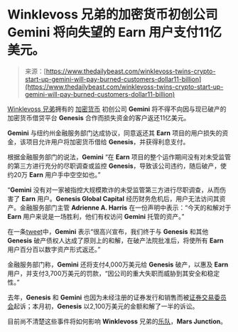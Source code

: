 <!--yml

category: 未分类

date: 2024-05-29 13:29:46

-->

# **Winklevoss** 兄弟的加密货币初创公司 **Gemini** 将向失望的 **Earn** 用户支付11亿美元。

> 来源：[https://www.thedailybeast.com/winklevoss-twins-crypto-start-up-gemini-will-pay-burned-customers-dollar11-billion](https://www.thedailybeast.com/winklevoss-twins-crypto-start-up-gemini-will-pay-burned-customers-dollar11-billion)

[Winklevoss 兄弟](https://www.thedailybeast.com/winklevoss-twins-crypto-firm-gemini-slashes-another-10-of-staff)拥有的 [加密货币](https://www.thedailybeast.com/keyword/cryptocurrencies) 初创公司 **Gemini** 将不得不向因与现已破产的加密货币借贷平台 **Genesis** 合作而损失资金的客户返还11亿美元。

**Gemini** 与纽约州金融服务部门达成协议，同意返还其 **Earn** 项目的用户损失的资金，该项目允许用户将加密货币借给 **Genesis**，并获得利息支付。

根据金融服务部门的说法，**Gemini** “在 **Earn** 项目的整个运作期间没有对未受监管的第三方进行充分的尽职调查或监控 **Genesis**，导致该公司违约，随后破产，使约20万 **Earn** 用户手中空空如也。”

“**Gemini** 没有对一家被指控大规模欺诈的未受监管第三方进行尽职调查，从而伤害了 **Earn** 用户。**Genesis Global Capital** 经历财务危机后，用户无法访问其资产。金融服务部门主管 **Adrienne A. Harris** 在一份声明中表示：“今天的和解对于 **Earn** 用户来说是一场胜利，他们有权访问 **Gemini** 托管的资产。”

在一条[tweet](https://twitter.com/GeminiTrustCo/status/1762954631150207226)中，**Gemini** 表示“很高兴宣布，我们终于与 **Genesis** 和其他 **Genesis** 破产债权人达成了原则上的和解，在破产法院批准后，将使所有 **Earn** 用户百分百以数字资产形式返还。”

金融服务部门称，**Gemini** 还将支付4,000万美元给 **Genesis** 破产，以惠及 **Earn** 用户，并支付3,700万美元的罚款，“因公司的重大失职而威胁到其安全和稳定性。”

去年，**Genesis** 和 **Gemini** 也因为未经注册的证券发行和销售而被[证券交易委员会](https://www.thedailybeast.com/genesis-and-gemini-winklevoss-twins-crypto-firms-charged-by-sec)起诉；本月初，**Genesis** 以2,100万美元的金额和解了一半的诉讼。

目前尚不清楚这些事件将如何影响 **Winklevoss** 兄弟的[乐队](https://www.thedailybeast.com/winklevoss-brothers-launch-cover-band-mars-junction-while-crypto-startup-gemini-flounders)，**Mars Junction**。
